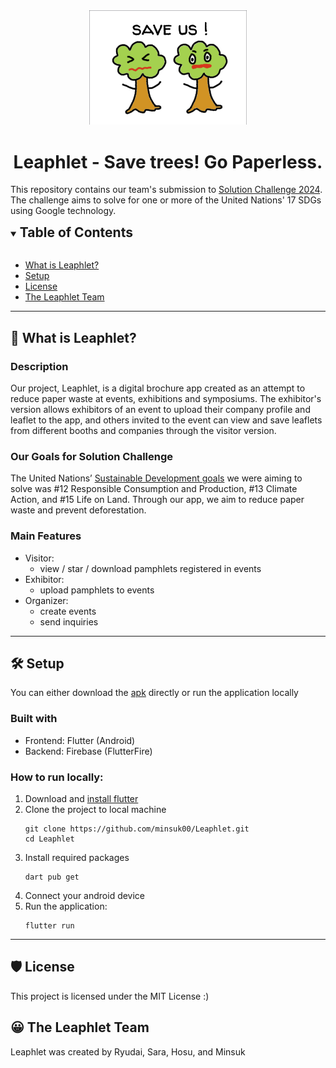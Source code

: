 <!-- # Leaphlet -->
<!-- ![image](./assets/logo1.png) -->
<div align="center"><img src="./assets/logo_white_bg.png" alt="logo of leaphlet" width="50%"/></div>
<h1 align="center">Leaphlet - Save trees! Go Paperless.</h1>

This repository contains our team's submission to [Solution Challenge 2024](https://developers.google.com/community/gdsc-solution-challenge?hl=en). The challenge aims to solve for one or more of the United Nations' 17 SDGs using Google technology.

<!-- ## Table of Contents -->

<details open>
<summary><h2 style="display:inline">Table of Contents</h2></summary>
<br/>

- [What is Leaphlet?](#🧐-what-is-leaphlet)
- [Setup](#🛠️-setup)
- [License](#🛡️-license)
- [The Leaphlet Team](#😀-the-leaphlet-team)
</details>

---
## 🧐 What is Leaphlet?
### Description
Our project, Leaphlet, is a digital brochure app created as an attempt to reduce paper waste at events, exhibitions and symposiums. The exhibitor's version allows exhibitors of an event to upload their company profile and leaflet to the app, and others invited to the event can view and save leaflets from different booths and companies through the visitor version. 
### Our Goals for Solution Challenge
The United Nations’ [Sustainable Development goals](https://sdgs.un.org/goals) we were aiming to solve was #12 Responsible Consumption and Production, #13 Climate Action, and #15 Life on Land. Through our app, we aim to reduce paper waste and prevent deforestation. 
### Main Features
- Visitor:
    - view / star / download pamphlets registered in events
- Exhibitor:
    - upload pamphlets to events
- Organizer: 
    - create events
    - send inquiries

---
## 🛠️ Setup
You can either download the [apk](https://github.com/minsuk00/Leaphlet/releases) directly or run the application locally
### Built with
- Frontend: Flutter (Android)
- Backend: Firebase (FlutterFire)
### How to run locally:
1. Download and [install flutter](https://docs.flutter.dev/get-started/install)
1. Clone the project to local machine
    ```
    git clone https://github.com/minsuk00/Leaphlet.git
    cd Leaphlet
    ```
1. Install required packages
    ```
    dart pub get
    ```
1. Connect your android device
1. Run the application:
    ```
    flutter run
    ```
---
## 🛡️ License
This project is licensed under the MIT License :)

## 😀 The Leaphlet Team
Leaphlet was created by Ryudai, Sara, Hosu, and Minsuk